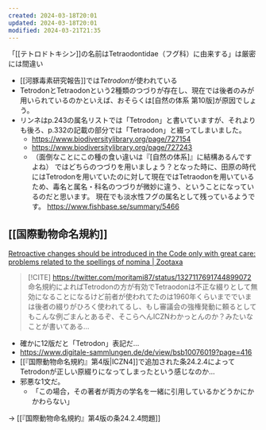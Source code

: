 ```yaml
---
created: 2024-03-18T20:01
updated: 2024-03-18T20:01
modified: 2024-03-21T21:35
---
```

 「[[テトロドトキシン]]の名前はTetraodontidae（フグ科）に由来する」は厳密には間違い
 - [[河豚毒素研究報告]]では*Tetrodon*が使われている
 - TetrodonとTetraodonという2種類のつづりが存在し、現在では後者のみが用いられているのかといえば、おそらくは[自然の体系 第10版]が原因でしょう。
 - リンネはp.243の属名リストでは「Tetrodon」と書いていますが、それよりも後ろ、p.332の記載の部分では「Tetraodon」と綴ってしまいました。
     - https://www.biodiversitylibrary.org/page/727154
     - https://www.biodiversitylibrary.org/page/727243
     - （面倒なことにこの種の食い違いは『[自然の体系]』に結構あるんですよね）
ではどちらのつづりを用いましょう？となった時に、田原の時代にはTetrodonを用いていたのに対して現在ではTetraodonを用いているため、毒名と属名・科名のつづりが微妙に違う、ということになっているのだと思います。
現在でも淡水性フグの属名として残っているようです。
https://www.fishbase.se/summary/5466


## [[国際動物命名規約]]

[Retroactive changes should be introduced in the Code only with great care: problems related to the spellings of nomina | Zootaxa](https://doi.org/10.11646/zootaxa.2426.1.1)

> [!CITE] https://twitter.com/moritami87/status/1327117691744899072
> 命名規約によればTetrodonの方が有効でTetraodonは不正な綴りとして無効になることになるけど前者が使われてたのは1960年くらいまででいまは後者の綴りがひろく使われてるし、もし審議会の強権発動に頼るとしてもこんな例ごまんとあるぞ、そこらへんICZNわかっとんのか？みたいなことが書いてある…

- 確かに12版だと「Tetrodon」表記だ…
- https://www.digitale-sammlungen.de/de/view/bsb10076019?page=416
- [[『国際動物命名規約』第4版|ICZN4]]で追加された条24.2.4によってTetrodonが正しい原綴りになってしまったという感じなのか…
- 邪悪な1文だ。
    - 「この場合，その著者が両方の学名を一緒に引用しているかどうかにかかわらない」

→ [[『国際動物命名規約』第4版の条24.2.4問題]]